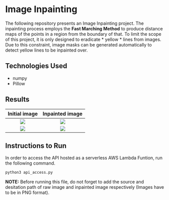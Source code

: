 # Image Inpainting
The following repository presents an Image Inpainting project. The inpainting process employs the **Fast Marching Method** to produce distance maps of the points in a region from the boundary of that. To limit the scope of this project, it is only designed to eradicate * yellow * lines from images. Due to this constraint, image masks can be generated automatically to detect yellow lines to be inpainted over.

## Technologies Used
- numpy
- Pillow

## Results

| Initial image               | Inpainted image               |
| :-------------------------: | :---------------------------: |
| [![][im1_in_thumb]][im1_in] | [![][im1_out_thumb]][im1_out] |
| [![][im2_in_thumb]][im2_in] | [![][im2_out_thumb]][im2_out] |

[im1_in]: https://raw.github.com/Pushkar-Bhuse/ImageInpainting/master/blob/raw_image1.png
[im1_in_thumb]: https://raw.github.com/Pushkar-Bhuse/ImageInpainting/master/blob/raw_image1.png
[im1_out]: https://raw.github.com/Pushkar-Bhuse/ImageInpainting/master/blob/inpainted1.png
[im1_out_thumb]: https://raw.github.com/Pushkar-Bhuse/ImageInpainting/master/blob/inpainted1.png
[im2_in]: https://raw.github.com/Pushkar-Bhuse/ImageInpainting/master/blob/raw_image2.png
[im2_in_thumb]: https://raw.github.com/Pushkar-Bhuse/ImageInpainting/master/blob/raw_image2.png
[im2_out]: https://raw.github.com/Pushkar-Bhuse/ImageInpainting/master/blob/inpainted2.png
[im2_out_thumb]: https://raw.github.com/Pushkar-Bhuse/ImageInpainting/master/blob/inpainted2.png


## Instructions to Run
In order to access the API hosted as a serverless AWS Lambda Funtion, run the following command.
```
python3 api_access.py
```
**NOTE:** Before running this file, do not forget to add the source and desitation path of raw image and inpainted image respectively (Images have to be in PNG format).

